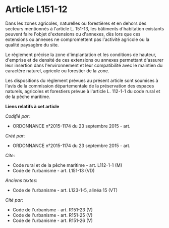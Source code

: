 # Article L151-12

Dans les zones agricoles, naturelles ou forestières et en dehors des secteurs mentionnés à l'article L. 151-13, les bâtiments
d'habitation existants peuvent faire l'objet d'extensions ou d'annexes, dès lors que ces extensions ou annexes ne
compromettent pas l'activité agricole ou la qualité paysagère du site. 

Le règlement précise la zone d'implantation et les conditions de hauteur, d'emprise et de densité de ces extensions ou
annexes permettant d'assurer leur insertion dans l'environnement et leur compatibilité avec le maintien du caractère naturel,
agricole ou forestier de la zone. 

Les dispositions du règlement prévues au présent article sont soumises à l'avis de la commission départementale de la
préservation des espaces naturels, agricoles et forestiers prévue à l'article L. 112-1-1 du code rural et de la pêche
maritime.

**Liens relatifs à cet article**

_Codifié par_:

  - ORDONNANCE n°2015-1174 du 23 septembre 2015 - art.

_Créé par_:

  - ORDONNANCE n°2015-1174 du 23 septembre 2015 - art.

_Cite_:

  - Code rural et de la pêche maritime - art. L112-1-1 (M)
  - Code de l'urbanisme - art. L151-13 (VD)

_Anciens textes_:

  - Code de l'urbanisme - art. L123-1-5, alinéa 15 (VT)

_Cité par_:

  - Code de l'urbanisme - art. R151-23 (V)
  - Code de l'urbanisme - art. R151-25 (V)
  - Code de l'urbanisme - art. R151-26 (V)
